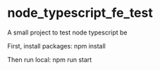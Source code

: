 # node_typescript_fe_test

A small project to test node typescript be

First, install packages: npm install

Then run local: npm run start 
